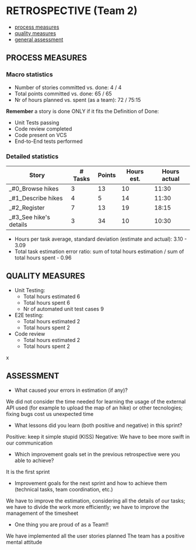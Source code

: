RETROSPECTIVE (Team 2)
=====================================

- [process measures](#process-measures)
- [quality measures](#quality-measures)
- [general assessment](#assessment)

## PROCESS MEASURES 

### Macro statistics

- Number of stories committed vs. done:  4 / 4
- Total points committed vs. done: 65 / 65
- Nr of hours planned vs. spent (as a team): 72 / 75:15

**Remember** a story is done ONLY if it fits the Definition of Done:
 
- Unit Tests passing 
- Code review completed
- Code present on VCS
- End-to-End tests performed


### Detailed statistics

| Story  | # Tasks | Points | Hours est. | Hours actual |
|--------|---------|--------|------------|--------------|
| _#0_Browse hikes   |    3     |  13     |      10      |          11:30    |
| _#1_Describe hikes      |   4      |    5    |      14      |       11:30       |
_#2_Register      |    7     |    13    |     19       |      18:15        |
_#3_See hike's details     |    3     |     34   |     10       |         10:30     |
   


- Hours per task average, standard deviation (estimate and actual): 3.10 - 3.09 
- Total task estimation error ratio: sum of total hours estimation / sum of total hours spent - 0.96 

  
## QUALITY MEASURES 

- Unit Testing:
  - Total hours estimated 6
  - Total hours spent 6
  - Nr of automated unit test cases 9
- E2E testing:
  - Total hours estimated 2
  - Total hours spent 2
- Code review 
  - Total hours estimated 2
  - Total hours spent 2
  
x

## ASSESSMENT

- What caused your errors in estimation (if any)?

We did not consider the time needed for learning the usage of the external API used (for example to upload the map of an hike) or other tecnologies; fixing bugs cost us unexpected time


- What lessons did you learn (both positive and negative) in this sprint?

Positive: keep it simple stupid (KISS)
Negative: We have to bee more swift in our communication

- Which improvement goals set in the previous retrospective were you able to achieve? 

It is the first sprint
  

- Improvement goals for the next sprint and how to achieve them (technical tasks, team coordination, etc.)

We have to improve the estimation, considering all the details of our tasks; we have to divide the work more efficiently; we have to improve the management of the timesheet

- One thing you are proud of as a Team!!

We have implemented all the user stories planned
The team has a positive mental attitude
